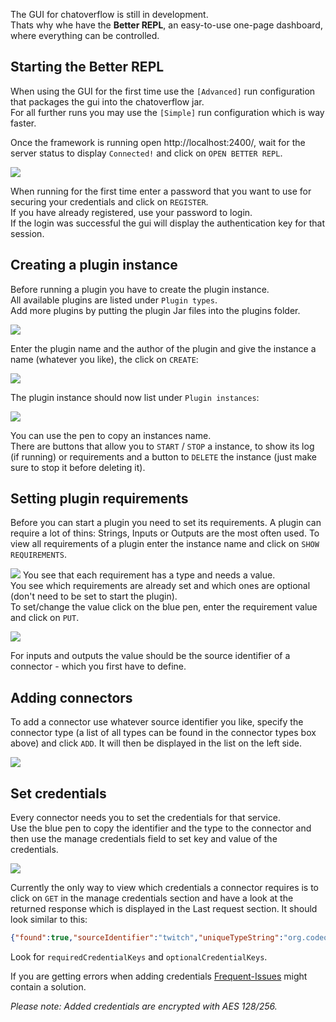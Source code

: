 The GUI for chatoverflow is still in development.  
Thats why whe have the **Better REPL**, an easy-to-use one-page dashboard, where everything can be controlled.

## Starting the Better REPL
When using the GUI for the first time use the `[Advanced]` run configuration that packages the gui into the chatoverflow jar.  
For all further runs you may use the `[Simple]` run configuration which is way faster.  

Once the framework is running open http://localhost:2400/, wait for the server status to display `Connected!` and click on `OPEN BETTER REPL`. 

![](/img/usage/login.png)

When running for the first time enter a password that you want to use for securing your credentials and click on `REGISTER`.  
If you have already registered, use your password to login.  
If the login was successful the gui will display the authentication key for that session.  

## Creating a plugin instance
Before running a plugin you have to create the plugin instance.  
All available plugins are listed under `Plugin types`.  
Add more plugins by putting the plugin Jar files into the plugins folder.

![](/img/usage/plugin-types.png)

Enter the plugin name and the author of the plugin and give the instance a name (whatever you like), the click on `CREATE`: 

![](/img/usage/create-plugin.png)

The plugin instance should now list under `Plugin instances`: 

![](/img/usage/plugin-instances.png)

You can use the pen to copy an instances name.  
There are buttons that allow you to `START` / `STOP` a instance, to show its log (if running) or requirements  and a button to `DELETE` the instance (just make sure to stop it before deleting it).

## Setting plugin requirements
Before you can start a plugin you need to set its requirements.
A plugin can require a lot of thins: Strings, Inputs or Outputs are the most often used.
To view all requirements of a plugin enter the instance name and click on `SHOW REQUIREMENTS`.  

![](/img/usage/plugin-requirements.png)
You see that each requirement has a type and needs a value.  
You see which requirements are already set and which ones are optional (don't need to be set to start the plugin).  
To set/change the value click on the blue pen, enter the requirement value and click on `PUT`.  

![](/img/usage/change-requirement.png)

For inputs and outputs the value should be the source identifier of a connector - which you first have to define.

## Adding connectors
To add a connector use whatever source identifier you like, specify the connector type (a list of all types can be found in the connector types box above) and click `ADD`.  It will then be displayed in the list on the left side.  

![](/img/usage/create-connector.png)

## Set credentials
Every connector needs you to set the credentials for that service.  
Use the blue pen to copy the identifier and the type to the connector and then use the manage credentials field to set key and value of the credentials.

![](/img/usage/credentials.png)

Currently the only way to view which credentials a connector requires is to click on `GET` in the manage credentials section and have a look at the returned response which is displayed in the Last request section. It should look similar to this:
```json
{"found":true,"sourceIdentifier":"twitch","uniqueTypeString":"org.codeoverflow.chatoverflow.requirement.service.twitch.chat.TwitchChatConnector","areCredentialsSet":true,"isRunning":false,"requiredCredentialKeys":["oauth"],"optionalCredentialKeys":[]}
```
Look for `requiredCredentialKeys` and `optionalCredentialKeys`.

If you are getting errors when adding credentials [Frequent-Issues](Frequent-Issues.md#Credentials-value-encrypted-with-wrong-auth-key) might contain a solution.

*Please note: Added credentials are encrypted with AES 128/256.*

